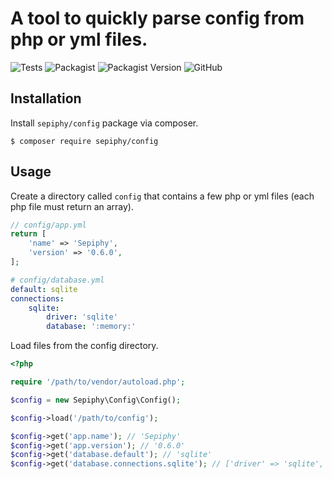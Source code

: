 # A tool to quickly parse config from php or yml files.

![Tests](https://img.shields.io/github/workflow/status/sepiphy/config/tests?label=tests)
![Packagist](https://img.shields.io/packagist/dt/sepiphy/config.svg)
![Packagist Version](https://img.shields.io/packagist/v/sepiphy/config.svg?label=version)
![GitHub](https://img.shields.io/github/license/sepiphy/config.svg)

## Installation

Install `sepiphy/config` package via composer.

    $ composer require sepiphy/config

## Usage

Create a directory called `config` that contains a few php or yml files (each php file must return an array).

```php
// config/app.yml
return [
    'name' => 'Sepiphy',
    'version' => '0.6.0',
];
```

```yaml
# config/database.yml
default: sqlite
connections:
    sqlite:
        driver: 'sqlite'
        database: ':memory:'
```

Load files from the config directory.

```php
<?php

require '/path/to/vendor/autoload.php';

$config = new Sepiphy\Config\Config();

$config->load('/path/to/config');

$config->get('app.name'); // 'Sepiphy'
$config->get('app.version'); // '0.6.0'
$config->get('database.default'); // 'sqlite'
$config->get('database.connections.sqlite'); // ['driver' => 'sqlite', 'database' => ':memory:']
```
